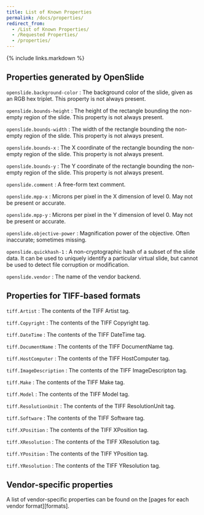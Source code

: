 ```yaml
---
title: List of Known Properties
permalink: /docs/properties/
redirect_from:
  - /List of Known Properties/
  - /Requested Properties/
  - /properties/
---
```


{% include links.markdown %}

Properties generated by OpenSlide
---------------------------------

`openslide.background-color`
: The background color of the slide, given as an RGB hex triplet. This property
 is not always present.

`openslide.bounds-height`
: The height of the rectangle bounding the non-empty region of the slide.
This property is not always present.

`openslide.bounds-width`
: The width of the rectangle bounding the non-empty region of the slide.
This property is not always present.

`openslide.bounds-x`
: The X coordinate of the rectangle bounding the non-empty region of the slide.
This property is not always present.

`openslide.bounds-y`
: The Y coordinate of the rectangle bounding the non-empty region of the slide.
This property is not always present.

`openslide.comment`
: A free-form text comment.

`openslide.mpp-x`
: Microns per pixel in the X dimension of level 0.  May not be present or
accurate.

`openslide.mpp-y`
: Microns per pixel in the Y dimension of level 0.  May not be present or
accurate.

`openslide.objective-power`
: Magnification power of the objective.  Often inaccurate; sometimes missing.

`openslide.quickhash-1`
: A non-cryptographic hash of a subset of the slide data. It can be used
 to uniquely identify a particular virtual slide, but cannot be used
 to detect file corruption or modification.

`openslide.vendor`
: The name of the vendor backend.


Properties for TIFF-based formats
---------------------------------

`tiff.Artist`
: The contents of the TIFF Artist tag.

`tiff.Copyright`
: The contents of the TIFF Copyright tag.

`tiff.DateTime`
: The contents of the TIFF DateTime tag.

`tiff.DocumentName`
: The contents of the TIFF DocumentName tag.

`tiff.HostComputer`
: The contents of the TIFF HostComputer tag.

`tiff.ImageDescription`
: The contents of the TIFF ImageDescripton tag.

`tiff.Make`
: The contents of the TIFF Make tag.

`tiff.Model`
: The contents of the TIFF Model tag.

`tiff.ResolutionUnit`
: The contents of the TIFF ResolutionUnit tag.

`tiff.Software`
: The contents of the TIFF Software tag.

`tiff.XPosition`
: The contents of the TIFF XPosition tag.

`tiff.XResolution`
: The contents of the TIFF XResolution tag.

`tiff.YPosition`
: The contents of the TIFF YPosition tag.

`tiff.YResolution`
: The contents of the TIFF YResolution tag.


Vendor-specific properties
--------------------------

A list of vendor-specific properties can be found on the [pages for
each vendor format][formats].
